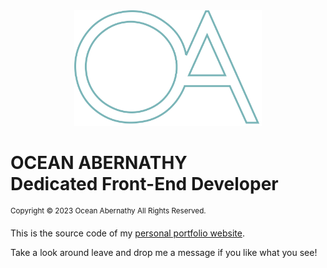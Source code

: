 <div align='center'>
  <img src='https://github.com/OceanAbernathy/React-Portfolio/blob/main/src/assets/Icons/logo.svg' width='300'/>
</div>

# OCEAN ABERNATHY<br>Dedicated Front-End Developer

<sup>Copyright &copy; 2023 Ocean Abernathy All Rights Reserved.</sup>

This is the source code of my [personal portfolio website](http://oceanabernathy.com/).

Take a look around leave and drop me a message if you like what you see!
